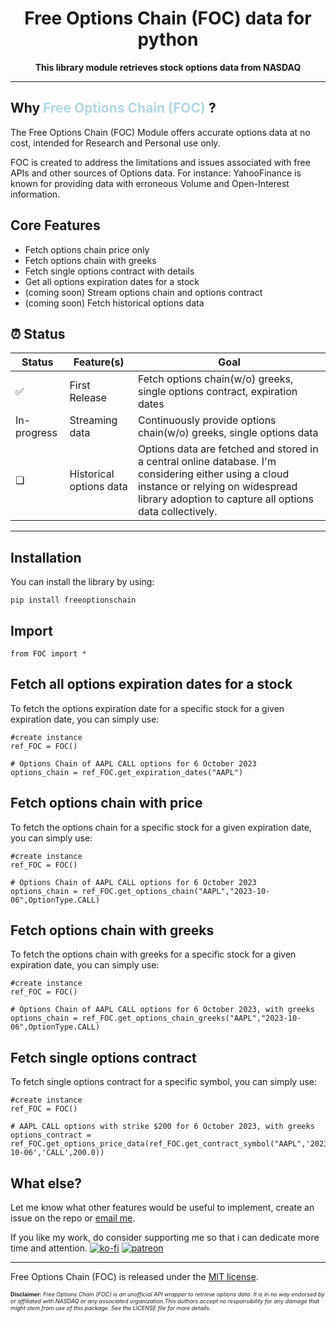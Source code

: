 
<!-- markdownlint-disable MD033 MD041 -->
<h1 align="center">
    Free Options Chain (FOC) data for python
</h1>
<p align="center">
    <strong>This library module retrieves stock options data from NASDAQ</strong>
</p>

---
## Why <span style="color:lightblue;">Free Options Chain (FOC) </span> ?
The Free Options Chain (FOC) Module offers accurate options data at no cost, intended for Research and Personal use only.

FOC is created to address the limitations and issues associated with free APIs and other sources of Options data. For instance: YahooFinance is known for providing data with erroneous Volume and Open-Interest information.
## Core Features

- Fetch options chain price only
- Fetch options chain with greeks
- Fetch single options contract with details
- Get all options expiration dates for a stock
- (coming soon) Stream options chain and options contract
- (coming soon) Fetch historical options data

## ⏰ Status

| Status | Feature(s) | Goal |
| ------ | ------ | ---- |
| ✅ | First Release | Fetch options chain(w/o) greeks, single options contract, expiration dates |
| In-progress | Streaming data | Continuously provide options chain(w/o) greeks, single options data   |
| ❏ | Historical options data | Options data are fetched and stored in a central online database. I'm considering either using a cloud instance or relying on widespread library adoption to capture all options data collectively. |
---


Installation
------------

You can install the library by using:
``` {.sourceCode .bash}
pip install freeoptionschain
```
Import
------

``` {.sourceCode .python}
from FOC import *
```
Fetch all options expiration dates for a stock
---------------------------------
To fetch the options expiration date for a specific stock for a given  expiration date, you can
simply use:

``` {.sourceCode .python}
#create instance
ref_FOC = FOC()

# Options Chain of AAPL CALL options for 6 October 2023
options_chain = ref_FOC.get_expiration_dates("AAPL")
```
Fetch options chain with price
---------------------------------
To fetch the options chain for a specific stock for a given  expiration date, you can
simply use:

``` {.sourceCode .python}
#create instance
ref_FOC = FOC()

# Options Chain of AAPL CALL options for 6 October 2023
options_chain = ref_FOC.get_options_chain("AAPL","2023-10-06",OptionType.CALL)
```
Fetch options chain with greeks
---------------------------------
To fetch the options chain with greeks for a specific stock for a given  expiration date, you can
simply use:

``` {.sourceCode .python}
#create instance
ref_FOC = FOC()

# Options Chain of AAPL CALL options for 6 October 2023, with greeks
options_chain = ref_FOC.get_options_chain_greeks("AAPL","2023-10-06",OptionType.CALL)
```
Fetch single options contract
---------------------------------
To fetch single options contract for a specific symbol, you can
simply use:

``` {.sourceCode .python}
#create instance
ref_FOC = FOC()

# AAPL CALL options with strike $200 for 6 October 2023, with greeks
options_contract = ref_FOC.get_options_price_data(ref_FOC.get_contract_symbol("AAPL",'2023-10-06','CALL',200.0))
```
What else?
----------

Let me know what other features would be useful to implement, create an issue on the repo or  [email me](mailto:benjaminchamwb@gmail.com).

If you like my work, do consider supporting me so that i can dedicate more time and attention.
[![ko-fi](https://ko-fi.com/img/githubbutton_sm.svg)](https://ko-fi.com/E1E0NVBCJ)
[![patreon](https://img.shields.io/endpoint.svg?url=https%3A%2F%2Fshieldsio-patreon.vercel.app%2Fapi%3Fusername%3Dbenjamincham%26type%3Dpatrons&style=flat)](https://patreon.com/benjamincham)

---
Free Options Chain (FOC) is released under the
[MIT license](https://github.com/benjamincham/free_options_chain/blob/main/LICENSE).

<span style="font-size: 9px;">**Disclaimer:** *Free Options Chain (FOC) is an unofficial API wrapper to retrieve options data. It is in no way endorsed by or affiliated with NASDAQ or any associated organization.This authors accept no responsibility for any damage that might stem from use of this package. See the LICENSE file for more details.*<span>